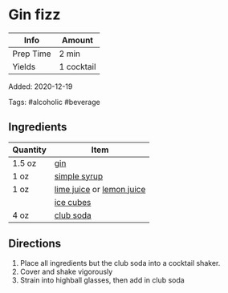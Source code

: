 # Gin fizz

| Info      | Amount     |
| --------- | ---------- |
| Prep Time | 2 min      |
| Yields    | 1 cocktail |

Added: 2020-12-19

Tags: #alcoholic #beverage

## Ingredients

| Quantity | Item                                                                                           |
| -------- | ---------------------------------------------------------------------------------------------- |
| 1.5 oz   | [gin](../Ingredients/gin.md)                                                                   |
| 1 oz     | [simple syrup](simple-syrup.md)                                                                |
| 1 oz     | [lime juice](../Ingredients/lime%20juice.md) or [lemon juice](../Ingredients/lemon%20juice.md) |
|          | [ice cubes](../Ingredients/ice.md)                                                             |
| 4 oz     | [club soda](../Ingredients/club-soda.md)                                                       |

## Directions

1. Place all ingredients but the club soda into a cocktail shaker.
2. Cover and shake vigorously
3. Strain into highball glasses, then add in club soda
